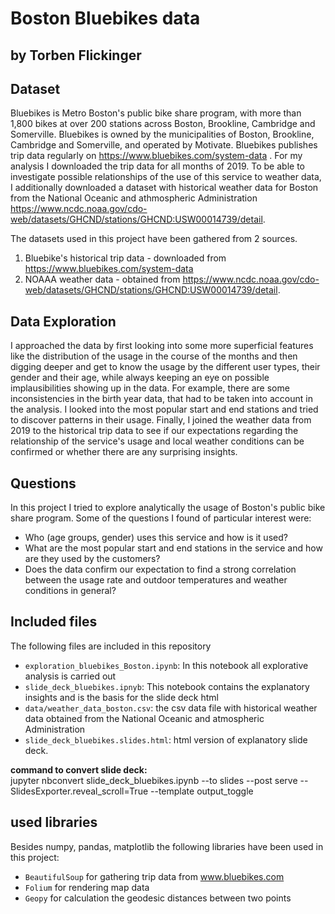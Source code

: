 # Boston Bluebikes data
## by Torben Flickinger

## Dataset

Bluebikes is Metro Boston's public bike share program, with more than 1,800 bikes at over 200 stations across Boston, Brookline, Cambridge and Somerville. Bluebikes is owned by the municipalities of Boston, Brookline, Cambridge and Somerville, and operated by Motivate. Bluebikes publishes trip data regularly on https://www.bluebikes.com/system-data . For my analysis I downloaded the trip data for all months of 2019.
To be able to investigate possible relationships of the use of this service to weather data, I additionally downloaded a dataset with historical weather data for Boston from the National Oceanic and athmospheric Administration https://www.ncdc.noaa.gov/cdo-web/datasets/GHCND/stations/GHCND:USW00014739/detail.

The datasets used in this project have been gathered from 2 sources.  

1. Bluebike's historical trip data - downloaded from https://www.bluebikes.com/system-data
2. NOAAA weather data - obtained from https://www.ncdc.noaa.gov/cdo-web/datasets/GHCND/stations/GHCND:USW00014739/detail.

## Data Exploration

I approached the data by first looking into some more superficial features like the distribution of the usage in the course of the months and then
digging deeper and get to know the usage by the different user types, their gender and their age, while always keeping an eye on possible implausibilities showing
up in the data. For example, there are some inconsistencies in the birth year data, that had to be taken into account in the analysis. I looked into the most popular start and end stations and tried
to discover patterns in their usage. Finally, I joined the weather data from 2019 to the historical trip data to see if our expectations regarding the relationship
of the service's usage and local weather conditions can be confirmed or whether there are any surprising insights.

## Questions

In this project I tried to explore analytically the usage of Boston's public bike share program.
Some of the questions I found of particular interest were:

- Who (age groups, gender) uses this service and how is it used?
- What are the most popular start and end stations in the service and how are they used by the customers?
- Does the data confirm our expectation to find a strong correlation between the usage rate and outdoor temperatures and weather conditions in general?

## Included files
The following files are included in this repository

- `exploration_bluebikes_Boston.ipynb`: In this notebook all explorative analysis is carried out
- `slide_deck_bluebikes.ipnyb`: This notebook contains the explanatory insights and is the basis for the slide deck html
- `data/weather_data_boston.csv`: the csv data file with historical weather data obtained from the National Oceanic and atmospheric Administration
- `slide_deck_bluebikes.slides.html`: html version of explanatory slide deck.

**command to convert slide deck:**  
jupyter nbconvert slide_deck_bluebikes.ipynb --to slides --post serve --SlidesExporter.reveal_scroll=True --template output_toggle



## used libraries
Besides numpy, pandas, matplotlib the following libraries have been used in this project:
- `BeautifulSoup` for gathering trip data from www.bluebikes.com
- `Folium` for rendering map data
- `Geopy` for calculation the geodesic distances between two points
